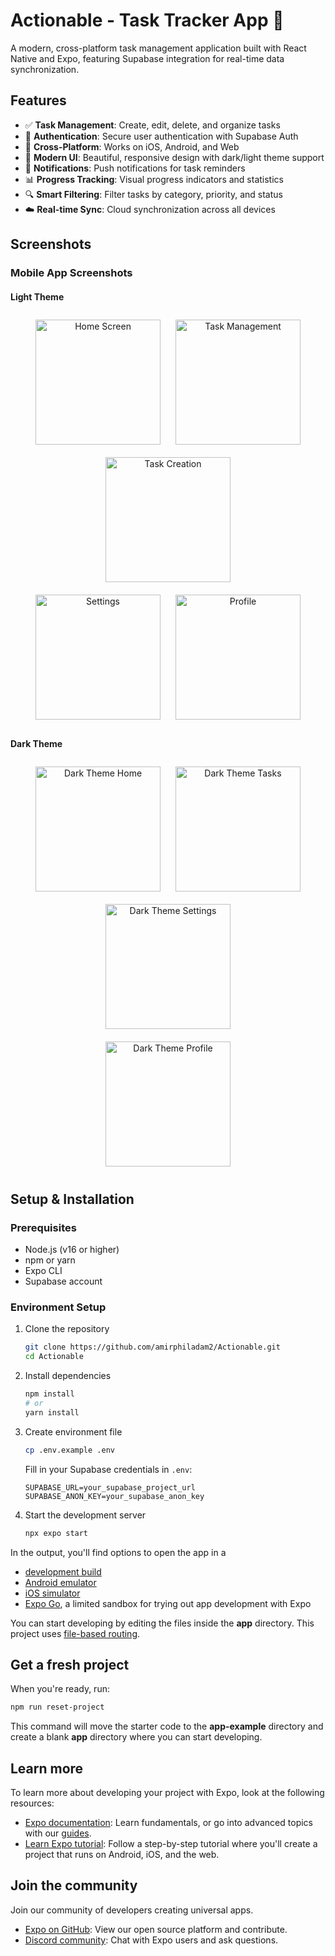 # Actionable - Task Tracker App 📱

A modern, cross-platform task management application built with React Native and Expo, featuring Supabase integration for real-time data synchronization.

## Features

- ✅ **Task Management**: Create, edit, delete, and organize tasks
- 🔐 **Authentication**: Secure user authentication with Supabase Auth
- 📱 **Cross-Platform**: Works on iOS, Android, and Web
- 🎨 **Modern UI**: Beautiful, responsive design with dark/light theme support
- 🔔 **Notifications**: Push notifications for task reminders
- 📊 **Progress Tracking**: Visual progress indicators and statistics
- 🔍 **Smart Filtering**: Filter tasks by category, priority, and status
- ☁️ **Real-time Sync**: Cloud synchronization across all devices

## Screenshots

### Mobile App Screenshots

#### Light Theme
<div align="center">
  <img src="screenshots/mobile/s0.jpg" alt="Home Screen" width="200" style="margin: 10px;">
  <img src="screenshots/mobile/s1.jpg" alt="Task Management" width="200" style="margin: 10px;">
  <img src="screenshots/mobile/s2.jpg" alt="Task Creation" width="200" style="margin: 10px;">
  <br>
  <img src="screenshots/mobile/s3.jpg" alt="Settings" width="200" style="margin: 10px;">
  <img src="screenshots/mobile/s4.jpg" alt="Profile" width="200" style="margin: 10px;">
</div>

#### Dark Theme
<div align="center">
  <img src="screenshots/mobile/sd1.jpg" alt="Dark Theme Home" width="200" style="margin: 10px;">
  <img src="screenshots/mobile/sd2.jpg" alt="Dark Theme Tasks" width="200" style="margin: 10px;">
  <img src="screenshots/mobile/sd3.jpg" alt="Dark Theme Settings" width="200" style="margin: 10px;">
  <br>
  <img src="screenshots/mobile/sd4.jpg" alt="Dark Theme Profile" width="200" style="margin: 10px;">
</div>

## Setup & Installation

### Prerequisites
- Node.js (v16 or higher)
- npm or yarn
- Expo CLI
- Supabase account

### Environment Setup

1. Clone the repository
   ```bash
   git clone https://github.com/amirphiladam2/Actionable.git
   cd Actionable
   ```

2. Install dependencies
   ```bash
   npm install
   # or
   yarn install
   ```

3. Create environment file
   ```bash
   cp .env.example .env
   ```
   
   Fill in your Supabase credentials in `.env`:
   ```
   SUPABASE_URL=your_supabase_project_url
   SUPABASE_ANON_KEY=your_supabase_anon_key
   ```

4. Start the development server
   ```bash
   npx expo start
   ```

In the output, you'll find options to open the app in a

- [development build](https://docs.expo.dev/develop/development-builds/introduction/)
- [Android emulator](https://docs.expo.dev/workflow/android-studio-emulator/)
- [iOS simulator](https://docs.expo.dev/workflow/ios-simulator/)
- [Expo Go](https://expo.dev/go), a limited sandbox for trying out app development with Expo

You can start developing by editing the files inside the **app** directory. This project uses [file-based routing](https://docs.expo.dev/router/introduction).

## Get a fresh project

When you're ready, run:

```bash
npm run reset-project
```

This command will move the starter code to the **app-example** directory and create a blank **app** directory where you can start developing.

## Learn more

To learn more about developing your project with Expo, look at the following resources:

- [Expo documentation](https://docs.expo.dev/): Learn fundamentals, or go into advanced topics with our [guides](https://docs.expo.dev/guides).
- [Learn Expo tutorial](https://docs.expo.dev/tutorial/introduction/): Follow a step-by-step tutorial where you'll create a project that runs on Android, iOS, and the web.

## Join the community

Join our community of developers creating universal apps.

- [Expo on GitHub](https://github.com/expo/expo): View our open source platform and contribute.
- [Discord community](https://chat.expo.dev): Chat with Expo users and ask questions.
